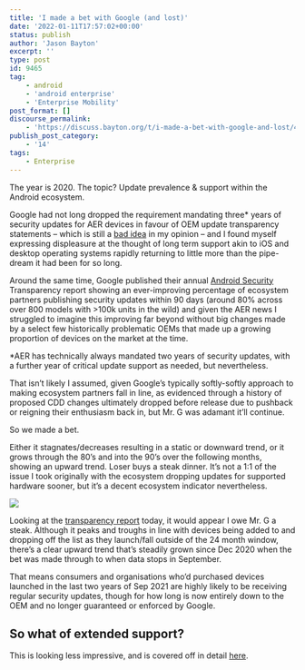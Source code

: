 ```yaml
---
title: 'I made a bet with Google (and lost)'
date: '2022-01-11T17:57:02+00:00'
status: publish
author: 'Jason Bayton'
excerpt: ''
type: post
id: 9465
tag:
    - android
    - 'android enterprise'
    - 'Enterprise Mobility'
post_format: []
discourse_permalink:
    - 'https://discuss.bayton.org/t/i-made-a-bet-with-google-and-lost/413'
publish_post_category:
    - '14'
tags:
    - Enterprise
---
```

The year is 2020. The topic? Update prevalence &amp; support within the Android ecosystem.

Google had not long dropped the requirement mandating three\* years of security updates for AER devices in favour of OEM update transparency statements – which is still a [bad idea](https://twitter.com/JasonBayton/status/1332451282926383114) in my opinion – and I found myself expressing displeasure at the thought of long term support akin to iOS and desktop operating systems rapidly returning to little more than the pipe-dream it had been for so long.

Around the same time, Google published their annual [Android Security](https://transparencyreport.google.com/android-security/device-platform-safety?device_security_update=filter%20key:1&lu=device_security_update) Transparency report showing an ever-improving percentage of ecosystem partners publishing security updates within 90 days (around 80% across over 800 models with &gt;100k units in the wild) and given the AER news I struggled to imagine this improving far beyond without big changes made by a select few historically problematic OEMs that made up a growing proportion of devices on the market at the time.

\*AER has technically always mandated two years of security updates, with a further year of critical update support as needed, but nevertheless.

That isn’t likely I assumed, given Google’s typically softly-softly approach to making ecosystem partners fall in line, as evidenced through a history of proposed CDD changes ultimately dropped before release due to pushback or reigning their enthusiasm back in, but Mr. G was adamant it’ll continue.

So we made a bet.

Either it stagnates/decreases resulting in a static or downward trend, or it grows through the 80’s and into the 90’s over the following months, showing an upward trend. Loser buys a steak dinner. It’s not a 1:1 of the issue I took originally with the ecosystem dropping updates for supported hardware sooner, but it’s a decent ecosystem indicator nevertheless.

![](https://bucket.bayton.uk-lon1.upcloudobjects.com/uploads/2022/01/image.png)

Looking at the [transparency report](https://transparencyreport.google.com/android-security/device-platform-safety?device_security_update=filter%20key:1&lu=device_security_update) today, it would appear I owe Mr. G a steak. Although it peaks and troughs in line with devices being added to and dropping off the list as they launch/fall outside of the 24 month window, there’s a clear upward trend that’s steadily grown since Dec 2020 when the bet was made through to when data stops in September.

That means consumers and organisations who’d purchased devices launched in the last two years of Sep 2021 are highly likely to be receiving regular security updates, though for how long is now entirely down to the OEM and no longer guaranteed or enforced by Google.

So what of extended support?
----------------------------

This is looking less impressive, and is covered off in detail [here](/2022/01/aer-dropped-the-3-year-update-mandate-with-android-11-where-are-we-now/).
